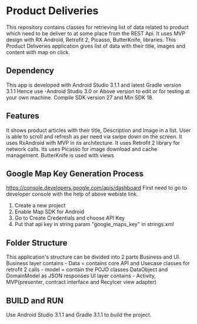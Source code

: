 # Product Deliveries

This repository contains classes for retrieving list of data related to product which need to be deliver to at some place from the REST Api.
It uses MVP design with RX Android, Retrofit 2, Picasso, ButterKnife, libraries. 
This Product Deliveries application gives list of data with their title, images and content with map on click.

## Dependency

This app is developed with Android Studio 3.1.1 and latest Gradle version 3.1.1 Hence use -Android Studio 3.0 or Above version 
to edit or for testing at your own machine.
Compile SDK version 27 and Min SDK 18.

## Features

It shows product articles with their title, Description and Image in a list.
User is able to scroll and refresh as per need via swipe down on the screen.
It uses RxAndroid with MVP in its architecture.
It uses Retrofit 2 library for network calls.
Its uses Picasso for image download and cache management.
ButterKnife is used with views

## Google Map Key Generation Process

https://console.developers.google.com/apis/dashboard
First need to go to developer console with the help of above webiste link.
1) Create a new project
2) Enable Map SDK for Android
3) Go to Create Credentials and choose API Key
4) Put that api key in string param "google_maps_key" in strings.xml 

## Folder Structure

This application's structure can be divided into 2 parts Business and UI.
Business layer contains - Data = contains core API and Usecase classes for retrofit 2 calls - model = contain the POJO classes DataObject 
and DomainModel as JSON responses
UI layer contains - Activity, MVP(presenter, contract interface and Recylcer view adapter)

## BUILD and RUN

Use Android Studio 3.1.1 and Gradle 3.1.1 to build the project.

